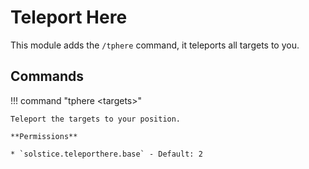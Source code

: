 # Teleport Here

This module adds the `/tphere` command, it teleports all targets to you.

## Commands

!!! command "tphere &lt;targets&gt;"

    Teleport the targets to your position.

    **Permissions**

    * `solstice.teleporthere.base` - Default: 2